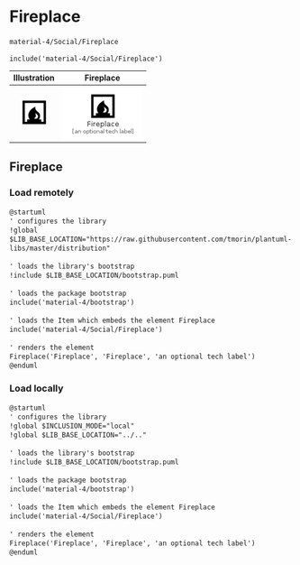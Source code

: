 # Fireplace


```text
material-4/Social/Fireplace
```

```text
include('material-4/Social/Fireplace')
```



| Illustration | Fireplace |
| :---: | :---: |
| ![illustration for Illustration](../../material-4/Social/Fireplace.png) | ![illustration for Fireplace](../../material-4/Social/Fireplace.Local.png) |




## Fireplace

### Load remotely
```plantuml
@startuml
' configures the library
!global $LIB_BASE_LOCATION="https://raw.githubusercontent.com/tmorin/plantuml-libs/master/distribution"

' loads the library's bootstrap
!include $LIB_BASE_LOCATION/bootstrap.puml

' loads the package bootstrap
include('material-4/bootstrap')

' loads the Item which embeds the element Fireplace
include('material-4/Social/Fireplace')

' renders the element
Fireplace('Fireplace', 'Fireplace', 'an optional tech label')
@enduml
```

### Load locally
```plantuml
@startuml
' configures the library
!global $INCLUSION_MODE="local"
!global $LIB_BASE_LOCATION="../.."

' loads the library's bootstrap
!include $LIB_BASE_LOCATION/bootstrap.puml

' loads the package bootstrap
include('material-4/bootstrap')

' loads the Item which embeds the element Fireplace
include('material-4/Social/Fireplace')

' renders the element
Fireplace('Fireplace', 'Fireplace', 'an optional tech label')
@enduml
```

